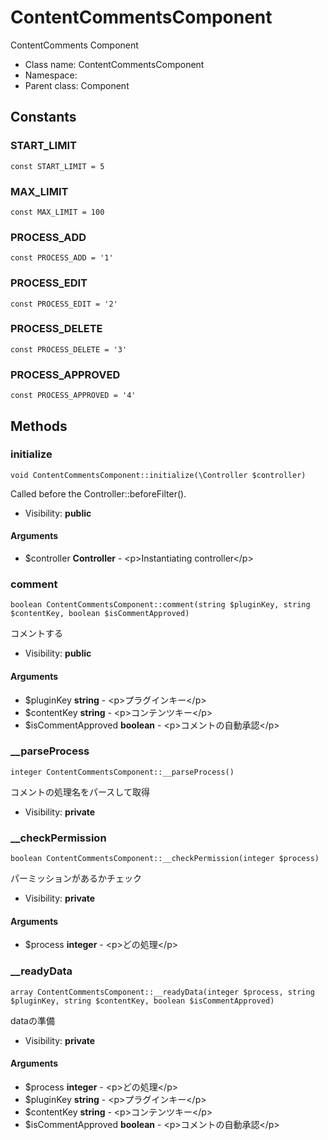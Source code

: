 ContentCommentsComponent
===============

ContentComments Component




* Class name: ContentCommentsComponent
* Namespace: 
* Parent class: Component



Constants
----------


### START_LIMIT

    const START_LIMIT = 5





### MAX_LIMIT

    const MAX_LIMIT = 100





### PROCESS_ADD

    const PROCESS_ADD = '1'





### PROCESS_EDIT

    const PROCESS_EDIT = '2'





### PROCESS_DELETE

    const PROCESS_DELETE = '3'





### PROCESS_APPROVED

    const PROCESS_APPROVED = '4'







Methods
-------


### initialize

    void ContentCommentsComponent::initialize(\Controller $controller)

Called before the Controller::beforeFilter().



* Visibility: **public**


#### Arguments
* $controller **Controller** - &lt;p&gt;Instantiating controller&lt;/p&gt;



### comment

    boolean ContentCommentsComponent::comment(string $pluginKey, string $contentKey, boolean $isCommentApproved)

コメントする



* Visibility: **public**


#### Arguments
* $pluginKey **string** - &lt;p&gt;プラグインキー&lt;/p&gt;
* $contentKey **string** - &lt;p&gt;コンテンツキー&lt;/p&gt;
* $isCommentApproved **boolean** - &lt;p&gt;コメントの自動承認&lt;/p&gt;



### __parseProcess

    integer ContentCommentsComponent::__parseProcess()

コメントの処理名をパースして取得



* Visibility: **private**




### __checkPermission

    boolean ContentCommentsComponent::__checkPermission(integer $process)

パーミッションがあるかチェック



* Visibility: **private**


#### Arguments
* $process **integer** - &lt;p&gt;どの処理&lt;/p&gt;



### __readyData

    array ContentCommentsComponent::__readyData(integer $process, string $pluginKey, string $contentKey, boolean $isCommentApproved)

dataの準備



* Visibility: **private**


#### Arguments
* $process **integer** - &lt;p&gt;どの処理&lt;/p&gt;
* $pluginKey **string** - &lt;p&gt;プラグインキー&lt;/p&gt;
* $contentKey **string** - &lt;p&gt;コンテンツキー&lt;/p&gt;
* $isCommentApproved **boolean** - &lt;p&gt;コメントの自動承認&lt;/p&gt;



